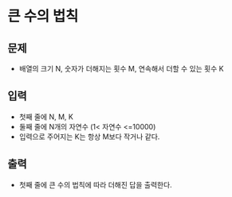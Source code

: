 # 큰 수의 법칙

## 문제
* 배열의 크기 N, 숫자가 더해지는 횟수 M, 연속해서 더할 수 있는 횟수 K

## 입력 
* 첫째 줄에 N, M, K
* 둘째 줄에 N개의 자연수 (1< 자연수 <=10000)
* 입력으로 주어지는 K는 항상 M보다 작거나 같다.

## 출력
* 첫째 줄에 큰 수의 법칙에 따라 더해진 답을 출력한다.